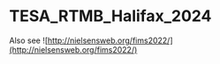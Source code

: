 # TESA_RTMB_Halifax_2024

Also see ![http://nielsensweb.org/fims2022/](http://nielsensweb.org/fims2022/)
